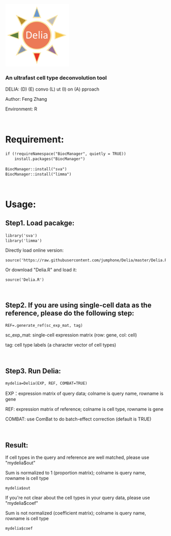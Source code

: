 <img src="https://github.com/jumphone/Delia/blob/master/img/Delia_LOGO.png" width="200">


### An ultrafast cell type deconvolution tool

DELIA: (D) (E) convo (L) ut (I) on (A) pproach

Author: Feng Zhang

Environment: R 

</br>

# Requirement:

    if (!requireNamespace("BiocManager", quietly = TRUE))
        install.packages("BiocManager")
        
    BiocManager::install("sva")
    BiocManager::install("limma")

</br>

# Usage:

## Step1. Load pacakge:

    library('sva')
    library('limma')
    
Directly load online version:

    source('https://raw.githubusercontent.com/jumphone/Delia/master/Delia.R')
    
Or download "Delia.R" and load it:
    
    source('Delia.R')
    
</br>

## Step2. If you are using single-cell data as the reference, please do the following step:
    
    REF=.generate_ref(sc_exp_mat, tag)
    
sc_exp_mat: single-cell expression matrix (row: gene, col: cell)

tag: cell type labels (a character vector of cell types)

</br>

## Step3. Run Delia:
    
    mydelia=Delia(EXP, REF, COMBAT=TRUE)      

EXP：expression matrix of query data; colname is query name, rowname is gene

REF: expression matrix of reference; colname is cell type, rowname is gene 

COMBAT: use ComBat to do batch-effect correction (default is TRUE)

</br>

## Result:   

If cell types in the query and reference are well matched, please use "mydelia$out"

Sum is normalized to 1 (proportion matrix); colname is query name, rowname is cell type

    mydelia$out
    
If you're not clear about the cell types in your query data, please use "mydelia$coef"
 
Sum is not normalized (coefficient matrix); colname is query name, rowname is cell type

    mydelia$coef
    
    
   

   



